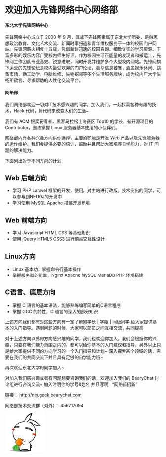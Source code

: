 # 欢迎加入先锋网络中心网络部

#### 东北大学先锋网络中心

先锋网络中心成立于 2000 年 9 月，其旗下先锋网隶属于东北大学团委，是融思想政治教育、文化艺术交流、新闻时事报道和青年维权服务于一体的校园门户网站。先锋网薪火相传十五载，凭借新鲜迅速的校园咨询、细致详实的学习资源、丰富多彩的娱乐内容广受校内师生好评。作为校园生活正能量的发现者和搬运工，先锋网工作团队专业高效、锐意进取，同时开发并维护多个大型校内网站。先锋网旗下运营的先锋论坛是校内最受欢迎的门户论坛，荟萃信息饕餮，涵盖娱乐休闲、跳蚤市场、勤工助学、电脑维修、失物招领等多个生活服务版块，成为校内广大学生畅所欲言、寻求帮助的人性化交流平台。

#### 网络部

我们网络部欢迎一切对IT技术感兴趣的同学，加入我们，一起探索各种有趣的技术，Hack 代码，用代码来改变人们的生活~

我们有 ACM 银奖获得者，黑客马拉松上海赛区 Top10 的学长，有开源项目的 Contributor，熟练掌握 Linux 服务器基本使用的小伙伴们。

网络部内有各种兴趣方向供你选择，主要的职能是开发 Web 产品以及先锋服务器的运作维护。我们会提供必要的培训，鼓励并且帮助大家培养自学能力，对 IT 问题的解决能力。

下面列出对于不同方向的计划

## Web 后端方向
* 学习 PHP Laravel 框架的开发，使用，对主站进行改版。技术突出的同学，可以参与到NEUOJ的开发中
* 学习使用 MySQL Apache 搭建开发环境

## Web 前端方向
* 学习 Javascript HTML CSS 等基础知识
* 使用 jQuery HTML5 CSS3 进行前端交互性设计

## Linux方向

* Linux 基本功，掌握命令行基本操作
* 掌握服务器的配置，Nginx Apache MySQL MariaDB PHP 环境搭建

## C语言、底层方向

* 掌握 C 语言的基本语法，能够熟练编写简单的C语言程序
* 掌握 GCC 的特性，C 语言的深入的部分知识

上述方向我们都有对这些方向有一定了解的学长 | 学姐 | 同级同学 给大家提供基本的入门指导。遇到问题的时候，大家可以部员之间互相交流，共同提高

对于上述方向以外的方向感兴趣的同学，我们也欢迎你加入，我们会根据你的兴趣，只要在我们能力范围之内的，都可以给你基本的入门建议和指导，另外以上只是给大家提供不同的方向学习的一个入门指导和计划~ 深入探索某个领域的话，需要在我们的共同交流下并且具有足够的自学能力哦~

再次欢迎东北大学的同学加入~ 

对加入我们感兴趣或者有问题想要咨询我们的话，欢迎加入我们的 BearyChat 讨论组进行咨询交流~ 加入注明你的学号&姓名 并且写明    “网络部招新”

链接： http://neugeek.bearychat.com 

网络部技术交流群（对外）： 456717094


![pic](bumbum.gif)


